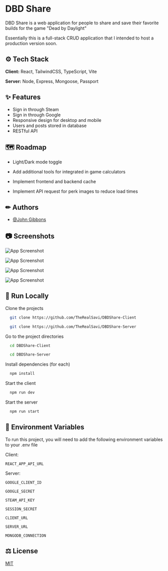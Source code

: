 
# DBD Share 

DBD Share is a web application for people to share and save their favorite builds for the game "Dead by Daylight"

Essentially this is a full-stack CRUD application that I intended to host a production version soon.



## ⚙ Tech Stack 

**Client:** React, TailwindCSS, TypeScript, Vite

**Server:** Node, Express, Mongoose, Passport


## ✨ Features 

- Sign in through Steam
- Sign in through Google
- Responsive design for desktop and mobile
- Users and posts stored in database
- RESTful API
## 🗺 Roadmap 

- Light/Dark mode toggle

- Add additional tools for integrated in game calculators

- Implement frontend and backend cache

- Implement API request for perk images to reduce load times

## ✏ Authors 

- [@John Gibbons](https://www.github.com/TheRealSavi)



## 📷 Screenshots 

![App Screenshot](https://i.imgur.com/yTjSiDR.png)

![App Screenshot](https://i.imgur.com/wUWxBgW.png)

![App Screenshot](https://i.imgur.com/ffCheCw.png)

![App Screenshot](https://i.imgur.com/xTYNmJi.png)


## 💾 Run Locally

Clone the projects

```bash
  git clone https://github.com/TheRealSavi/DBDShare-Client
```

```bash
  git clone https://github.com/TheRealSavi/DBDShare-Server
```

Go to the project directories

```bash
  cd DBDShare-Client
```
```bash
  cd DBDShare-Server
```

Install dependencies (for each)

```bash
  npm install
```

Start the client

```bash
  npm run dev
```
Start the server

```bash
  npm run start
```


## 🔑 Environment Variables

To run this project, you will need to add the following environment variables to your .env file

Client:

`REACT_APP_API_URL`

Server:

`GOOGLE_CLIENT_ID`

`GOOGLE_SECRET`

`STEAM_API_KEY`

`SESSION_SECRET`

`CLIENT_URL`

`SERVER_URL`

`MONGODB_CONNECTION`

## ⚖ License

[MIT](https://choosealicense.com/licenses/mit/)

